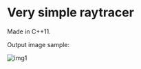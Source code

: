 # Very simple raytracer
Made in C++11.

Output image sample:

![img1](http://i.imgur.com/iRUCtsg.jpg)
